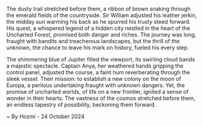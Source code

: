 
The dusty trail stretched before them, a ribbon of brown snaking through the emerald fields of the countryside. Sir William adjusted his leather jerkin, the midday sun warming his back as he spurred his trusty steed forward. His quest, a whispered legend of a hidden city nestled in the heart of the Uncharted Forest, promised both danger and riches. The journey was long, fraught with bandits and treacherous landscapes, but the thrill of the unknown, the chance to leave his mark on history, fueled his every step. 

The shimmering blue of Jupiter filled the viewport, its swirling cloud bands a majestic spectacle. Captain Anya, her weathered hands gripping the control panel, adjusted the course, a faint hum reverberating through the sleek vessel. Their mission: to establish a new colony on the moon of Europa, a perilous undertaking fraught with unknown dangers. Yet, the promise of uncharted worlds, of life on a new frontier, ignited a sense of wonder in their hearts. The vastness of the cosmos stretched before them, an endless tapestry of possibility, beckoning them forward. 

~ By Hozmi - 24 October 2024
